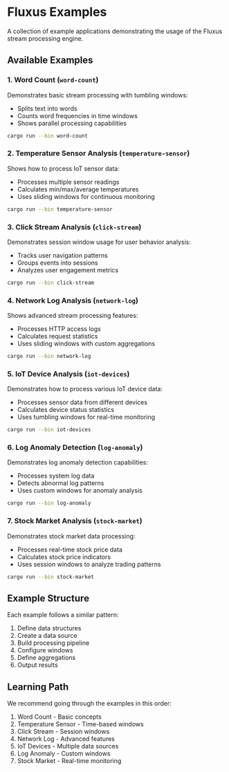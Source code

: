 # Fluxus Examples

A collection of example applications demonstrating the usage of the Fluxus stream processing engine.

## Available Examples

### 1. Word Count (`word-count`)

Demonstrates basic stream processing with tumbling windows:
- Splits text into words
- Counts word frequencies in time windows
- Shows parallel processing capabilities

```bash
cargo run --bin word-count
```

### 2. Temperature Sensor Analysis (`temperature-sensor`)

Shows how to process IoT sensor data:
- Processes multiple sensor readings
- Calculates min/max/average temperatures
- Uses sliding windows for continuous monitoring

```bash
cargo run --bin temperature-sensor
```

### 3. Click Stream Analysis (`click-stream`)

Demonstrates session window usage for user behavior analysis:
- Tracks user navigation patterns
- Groups events into sessions
- Analyzes user engagement metrics

```bash
cargo run --bin click-stream
```

### 4. Network Log Analysis (`network-log`)

Shows advanced stream processing features:
- Processes HTTP access logs
- Calculates request statistics
- Uses sliding windows with custom aggregations

```bash
cargo run --bin network-log
```

### 5. IoT Device Analysis (`iot-devices`)

Demonstrates how to process various IoT device data:
- Processes sensor data from different devices
- Calculates device status statistics
- Uses tumbling windows for real-time monitoring

```bash
cargo run --bin iot-devices
```

### 6. Log Anomaly Detection (`log-anomaly`)

Demonstrates log anomaly detection capabilities:
- Processes system log data
- Detects abnormal log patterns
- Uses custom windows for anomaly analysis

```bash
cargo run --bin log-anomaly
```

### 7. Stock Market Analysis (`stock-market`)

Demonstrates stock market data processing:
- Processes real-time stock price data
- Calculates stock price indicators
- Uses session windows to analyze trading patterns

```bash
cargo run --bin stock-market
```

## Example Structure

Each example follows a similar pattern:
1. Define data structures
2. Create a data source
3. Build processing pipeline
4. Configure windows
5. Define aggregations
6. Output results

## Learning Path

We recommend going through the examples in this order:
1. Word Count - Basic concepts
2. Temperature Sensor - Time-based windows
3. Click Stream - Session windows
4. Network Log - Advanced features
5. IoT Devices - Multiple data sources
6. Log Anomaly - Custom windows
7. Stock Market - Real-time monitoring
